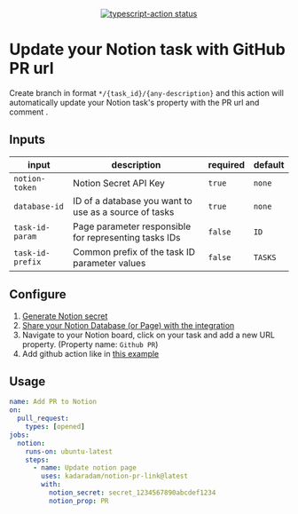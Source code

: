 <p align="center">
  <a href="https://github.com/kolesnikov-pasha/github-pr-linker/actions"><img alt="typescript-action status" src="https://github.com/kolesnikov-pasha/github-pr-linker/actions/workflows/pr_tests.yaml/badge.svg"></a>
</p>

# Update your Notion task with GitHub PR url

Create branch in format `*/{task_id}/{any-description}` and this action will automatically update your Notion task's property with the PR url and comment .

## Inputs

| input            | description                                           | required | default |
| ---------------- | ----------------------------------------------------- | -------- | ------- |
| `notion-token`   | Notion Secret API Key                                 | `true`   | `none`  |
| `database-id`    | ID of a database you want to use as a source of tasks | `true`   | `none`  |
| `task-id-param`  | Page parameter responsible for representing tasks IDs | `false`  | `ID`    |
| `task-id-prefix` | Common prefix of the task ID parameter values         | `false`  | `TASKS` |

## Configure

1. [Generate Notion secret](https://developers.notion.com/docs/getting-started#step-1-create-an-integration)
2. [Share your Notion Database (or Page) with the integration](https://developers.notion.com/docs/getting-started#step-2-share-a-database-with-your-integration)
3. Navigate to your Notion board, click on your task and add a new URL property. (Property name: `Github PR`)
4. Add github action like in [this example](.github/workflows/open_pr_notification.yaml)

## Usage

```yml
name: Add PR to Notion
on:
  pull_request:
    types: [opened]
jobs:
  notion:
    runs-on: ubuntu-latest
    steps:
      - name: Update notion page
        uses: kadaradam/notion-pr-link@latest
        with:
          notion_secret: secret_1234567890abcdef1234
          notion_prop: PR
```